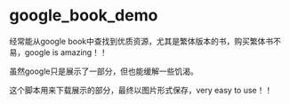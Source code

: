 # google_book_demo

经常能从google book中查找到优质资源，尤其是繁体版本的书，购买繁体书不易，google is amazing！！

虽然google只是展示了一部分，但也能缓解一些饥渴。

这个脚本用来下载展示的部分，最终以图片形式保存，very easy to use！！
